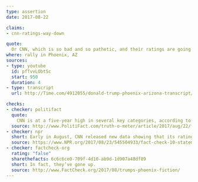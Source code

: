 ```yaml
---
type: assertion
date: 2017-08-22

claims:
- cnn-ratings-way-down

quote:
  Or CNN, which is so bad and so pathetic, and their ratings are going down.
where: rally in Phoenix, AZ
sources:
- type: youtube
  id: pfTvvLObtSc
  start: 950
  duration: 4
- type: transcript
  url: http://Time.com/4912055/donald-trump-phoenix-arizona-transcript/

checks:
- checker: politifact
  quote:
    CNN is at a five-year high in several key categories, according to data provided by the Nielsen Company.
  source: http://www.PolitiFact.com/truth-o-meter/article/2017/aug/22/fact-checking-president-donald-trumps-campaign-ral/
- checker: npr
  short: Early in August, CNN released new data showing that its ratings are healthy.
  source: https://www.NPR.org/2017/08/23/545504933/fact-check-10-statements-from-trumps-phoenix-speech
- checker: factcheck-org
  rating: "false"
  sharethefacts: 6c6c6ce0-709f-4d10-ab9d-1d907a48df89
  short: In fact, they’ve gone up.
  source: http://www.FactCheck.org/2017/08/trumps-phoenix-fiction/
---
```

